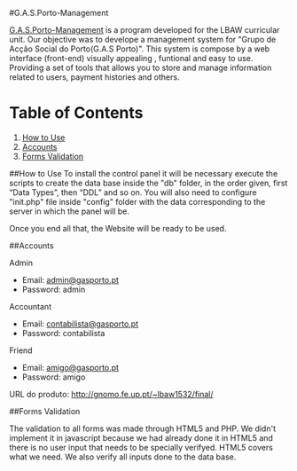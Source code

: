 #G.A.S.Porto-Management

[G.A.S.Porto-Management](https://github.com/joaosilva2095/LBAW) is a program developed for the LBAW curricular unit. Our objective was to develope a management 
system for "Grupo de Acção Social do Porto(G.A.S Porto)". This system is compose by a web interface (front-end) visually appealing , funtional and easy to use. 
Providing a set of tools that allows you to store and manage information related to users, payment histories and others.


# Table of Contents
1. [How to Use](#HowtoUse)
2. [Accounts](#Accounts)
3. [Forms Validation](#FormsValidation)

##<a name="HowtoUse"></a>How to Use
To install the control panel it will be necessary execute the scripts to create the data base inside the "db" folder, 
in the order given, first “Data Types”, then “DDL” and so on.
You will also need to configure "init.php" file inside "config" folder with the data corresponding to the server in which the panel will be.

Once you end all that, the Website will be ready to be used.

##<a name="Accounts"></a>Accounts

Admin
* Email: admin@gasporto.pt
* Password: admin

Accountant
* Email: contabilista@gasporto.pt
* Password: contabilista

Friend
* Email: amigo@gasporto.pt
* Password: amigo

URL do produto: http://gnomo.fe.up.pt/~lbaw1532/final/


##<a name="FormsValidation"></a>Forms Validation

The validation to all forms was made through HTML5 and PHP. We didn't implement it in javascript because we had already done it in HTML5 and there is 
no user input that needs to be specially verifyed. HTML5 covers what we need. We also verify all inputs done to the data base. 
